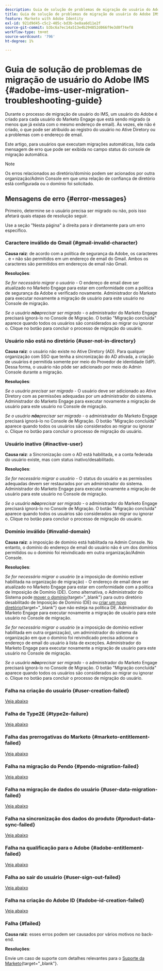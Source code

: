 ```yaml
---
description: Guia de solução de problemas de migração de usuário do Adobe IMS - Documentação do Marketo - Documentação do produto
title: Guia de solução de problemas de migração de usuário do Adobe IMS
feature: Marketo with Adobe Identity
exl-id: 921d9d45-c5c2-405c-bd3b-be8aa6d11e2f
source-git-commit: b3bc6a7ec14a513e4b294852d066f9e3d0f74ef8
workflow-type: tm+mt
source-wordcount: '796'
ht-degree: 1%

---
```


# Guia de solução de problemas de migração de usuário do Adobe IMS {#adobe-ims-user-migration-troubleshooting-guide}

Durante o processo de migração de usuário do IMS, um usuário do Adobe é criado para cada usuário do Marketo Engage que está sendo migrado (a menos que já exista com o mesmo endereço de email). Às vezes, ele não é criado, o que pode ser atribuído ao registro do usuário no Ative Diretory ou a problemas com o endereço de email.

Este artigo, para usuários que executam migrações automáticas, lista cada mensagem de erro que pode ser exibida no campo status do console de migração automática.

>[!NOTE]
>
>Os erros relacionados ao diretório/domínio podem ser acionados por outra organização/Admin Console em que uma relação de confiança de diretório está configurada ou o domínio foi solicitado.

## Mensagens de erro {#error-messages}

Primeiro, determine se o usuário precisa ser migrado ou não, pois isso afetará quais etapas de resolução seguir.

Use a seção &quot;Nesta página&quot; à direita para ir diretamente para um erro específico.

### Caractere inválido do Gmail {#gmail-invalid-character}

**Causa raiz**: de acordo com a política de segurança da Adobe, os caracteres `.` e `+` não são permitidos em um endereço de email do Gmail. Ambos os caracteres são permitidos em endereços de email não Gmail.

**Resoluções**:

_Se for necessário migrar o usuário_ - O endereço de email deve ser atualizado no Marketo Engage para estar em conformidade com a política de segurança da Adobe e verificado novamente. Administrador do Marketo para executar novamente a migração de usuário para este usuário no Console de migração.

_Se o usuário **não**&#x200B;precisar ser migrado_ - o administrador do Marketo Engage precisará ignorá-lo no Console de Migração. O botão &quot;Migração concluída&quot; aparece quando todos os usuários são considerados ao migrar ou ignorar o. Clique no botão para concluir o processo de migração do usuário.

### Usuário não está no diretório {#user-not-in-directory}

**Causa raiz**: o usuário não existe no Ative Diretory (AD). Para qualquer organização com SSO que tenha a sincronização do AD ativada, a criação de usuários é permitida somente por meio do Provedor de identidade (IdP). Dessa forma, o usuário não pôde ser adicionado por meio do Admin Console durante a migração.

**Resoluções**:

_Se o usuário precisar ser migrado_ - O usuário deve ser adicionado ao Ative Diretory com as permissões adequadas por um administrador do sistema. Administrador do Marketo Engage para executar novamente a migração de usuário para este usuário no Console de migração.

_Se o usuário **não**&#x200B;precisar ser migrado_ - o administrador do Marketo Engage precisará ignorá-lo no Console de Migração. O botão &quot;Migração concluída&quot; aparece quando todos os usuários são considerados ao migrar ou ignorar o. Clique no botão para concluir o processo de migração do usuário.

### Usuário inativo {#inactive-user}

**Causa raiz**: a Sincronização com o AD está habilitada, e a conta federada do usuário existe, mas com status inativo/desabilitado.

**Resoluções**:

_Se for necessário migrar o usuário_ - O status do usuário e as permissões adequadas devem ser restaurados por um administrador do sistema. Administrador do Marketo Engage para executar novamente a migração de usuário para este usuário no Console de migração.

_Se o usuário **não**&#x200B;precisar ser migrado_ - o administrador do Marketo Engage precisará ignorá-lo no Console de Migração. O botão &quot;Migração concluída&quot; aparece quando todos os usuários são considerados ao migrar ou ignorar o. Clique no botão para concluir o processo de migração do usuário.

### Domínio inválido {#invalid-domain}

**Causa raiz**: a imposição de domínio está habilitada na Admin Console. No entanto, o domínio do endereço de email do usuário não é um dos domínios permitidos ou o domínio foi reivindicado em outra organização/Admin Console.

**Resoluções**:

_Se for necessário migrar o usuário_ (e a imposição de domínio estiver habilitada na organização de migração) - O endereço de email deve ser atualizado no Marketo Engage para estar em conformidade com a política de Imposição de Domínio (DE). Como alternativa, o Administrador do Sistema pode [mover o domínio](https://helpx.adobe.com/enterprise/using/manage-domains-directories.html#move-domains-across-directories){target="_blank"} para outro diretório desabilitado de Imposição de Domínio (DE) ou [criar um novo diretório](https://helpx.adobe.com/br/enterprise/using/set-up-identity.html){target="_blank"} que não esteja na política DE. Administrador do Marketo Engage para executar novamente a migração de usuário para este usuário no Console de migração.

_Se for necessário migrar o usuário_ (e a imposição de domínio estiver habilitada em outra organização), um administrador do sistema da organização em que o domínio foi reivindicado precisa adicionar o endereço de email do usuário à lista de exceções. Administrador do Marketo Engage para executar novamente a migração de usuário para este usuário no Console de migração.

_Se o usuário **não**&#x200B;precisar ser migrado_ - o administrador do Marketo Engage precisará ignorá-lo no Console de Migração. O botão &quot;Migração concluída&quot; aparece quando todos os usuários são considerados ao migrar ou ignorar o. Clique no botão para concluir o processo de migração do usuário.

### Falha na criação do usuário {#user-creation-failed}

[Veja abaixo](#failed)

### Falha de Type2E {#type2e-failure}

[Veja abaixo](#failed)

### Falha das prerrogativas do Marketo  {#marketo-entitlement-failed}

[Veja abaixo](#failed)

### Falha na migração do Pendo {#pendo-migration-failed}

[Veja abaixo](#failed)

### Falha na migração de dados do usuário {#user-data-migration-failed}

[Veja abaixo](#failed)

### Falha na sincronização dos dados do produto {#product-data-sync-failed}

[Veja abaixo](#failed)

### Falha na qualificação para o Adobe {#adobe-entitlement-failed}

[Veja abaixo](#failed)

### Falha ao sair do usuário {#user-sign-out-failed}

[Veja abaixo](#failed)

### Falha na criação do Adobe ID {#adobe-id-creation-failed}

[Veja abaixo](#failed)

### Falha {#failed}

**Causa raiz**: esses erros podem ser causados por vários motivos no back-end.

**Resoluções**:

Envie um caso de suporte com detalhes relevantes para o [Suporte da Marketo](https://nation.marketo.com/t5/support/ct-p/Support){target="_blank"}.
